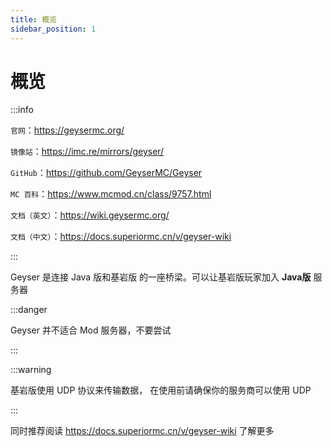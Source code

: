 ```yaml
---
title: 概览
sidebar_position: 1
---
```


# 概览

:::info

`官网`：https://geysermc.org/

`镜像站`：https://imc.re/mirrors/geyser/

`GitHub`：https://github.com/GeyserMC/Geyser

`MC 百科`：https://www.mcmod.cn/class/9757.html

`文档（英文）`：https://wiki.geysermc.org/

`文档（中文）`：https://docs.superiormc.cn/v/geyser-wiki

:::

Geyser 是连接 Java 版和基岩版 的一座桥梁。可以让基岩版玩家加入 **Java版** 服务器

:::danger

Geyser 并不适合 Mod 服务器，不要尝试

:::

:::warning

基岩版使用 UDP 协议来传输数据， 在使用前请确保你的服务商可以使用 UDP

:::

同时推荐阅读 https://docs.superiormc.cn/v/geyser-wiki 了解更多
